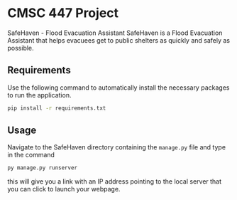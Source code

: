 # CMSC 447 Project
SafeHaven - Flood Evacuation Assistant
SafeHaven is a Flood Evacuation Assistant that helps evacuees get to public shelters as quickly and safely as possible.

## Requirements
Use the following command to automatically install the necessary packages to run the application.
```bash
pip install -r requirements.txt
```

## Usage
Navigate to the SafeHaven directory containing the `manage.py` file and type in the command
```bash
py manage.py runserver
``` 
this will give you a link with an IP address pointing to the local server that you can click to launch your webpage.
